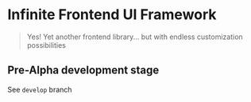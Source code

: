 # Infinite Frontend UI Framework
> Yes! Yet another frontend library... but with endless customization possibilities

## Pre-Alpha development stage
See `develop` branch
